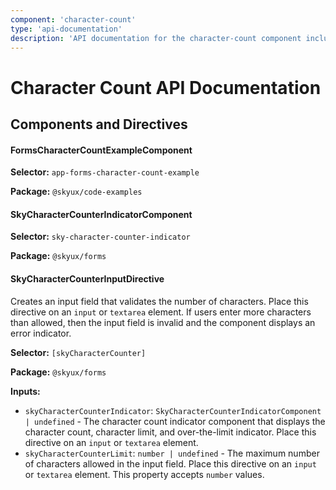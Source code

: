 ```yaml
---
component: 'character-count'
type: 'api-documentation'
description: 'API documentation for the character-count component including components, interfaces, and types.'
---
```


# Character Count API Documentation

## Components and Directives

#### FormsCharacterCountExampleComponent

**Selector:** `app-forms-character-count-example`

**Package:** `@skyux/code-examples`

#### SkyCharacterCounterIndicatorComponent

**Selector:** `sky-character-counter-indicator`

**Package:** `@skyux/forms`

#### SkyCharacterCounterInputDirective

Creates an input field that validates the number of characters. Place this directive on
an `input` or `textarea` element. If users enter more characters than allowed, then the
input field is invalid and the component displays an error indicator.

**Selector:** `[skyCharacterCounter]`

**Package:** `@skyux/forms`

**Inputs:**

- `skyCharacterCounterIndicator`: `SkyCharacterCounterIndicatorComponent | undefined` - The character count indicator component that displays the character count,
character limit, and over-the-limit indicator. Place this directive on an `input` or
`textarea` element.
- `skyCharacterCounterLimit`: `number | undefined` - The maximum number of characters allowed in the input field. Place this directive
on an `input` or `textarea` element. This property accepts `number` values.